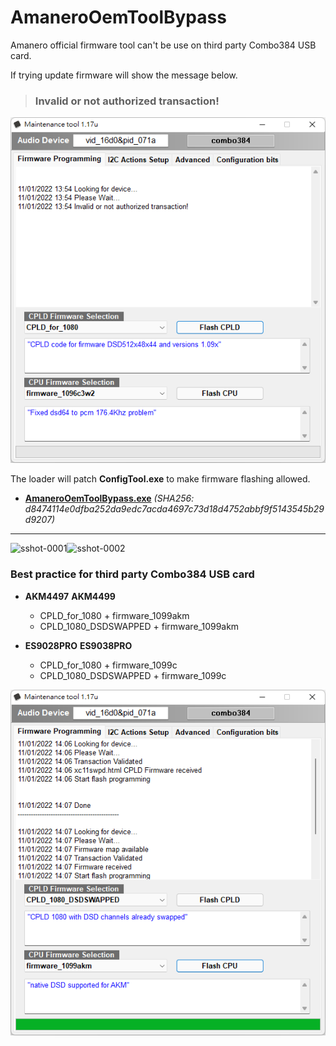 # AmaneroOemToolBypass

Amanero official firmware tool can't be use on third party Combo384 USB card.

If trying update firmware will show the message below.

> ### Invalid or not authorized transaction!

![](https://github.com/sabpprook/AmaneroOemToolBypass/blob/main/pics/sshot-0001.png)

The loader will patch **ConfigTool.exe** to make firmware flashing allowed.
* **[AmaneroOemToolBypass.exe](https://github.com/sabpprook/AmaneroOemToolBypass/releases/latest/download/AmaneroOemToolBypass.exe)**
*(SHA256: d8474114e0dfba252da9edc7acda4697c73d18d4752abbf9f5143545b29d9207)*

***
![sshot-0001](https://user-images.githubusercontent.com/7044575/148890993-3a00da1f-cb59-4ab3-9ae9-9b89049293dd.png)![sshot-0002](https://user-images.githubusercontent.com/7044575/148891003-8a89d834-9a34-4cd7-8624-32243761da36.png)


### Best practice for third party Combo384 USB card

* **AKM4497** **AKM4499**
    + CPLD_for_1080 + firmware_1099akm
    + CPLD_1080_DSDSWAPPED + firmware_1099akm

* **ES9028PRO** **ES9038PRO**
    + CPLD_for_1080 + firmware_1099c
    + CPLD_1080_DSDSWAPPED + firmware_1099c

![](https://github.com/sabpprook/AmaneroOemToolBypass/blob/main/pics/sshot-0002.png)
